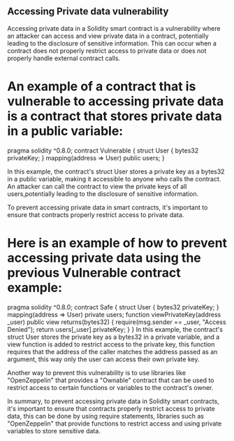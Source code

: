## Accessing Private data vulnerability 

Accessing private data in a Solidity smart contract is a vulnerability where an attacker can access and view private data in a contract, potentially leading to the disclosure of sensitive information. This can occur when a contract does not properly restrict access to private data or does not properly handle external contract calls.

# An example of a contract that is vulnerable to accessing private data is a contract that stores private data in a public variable:

pragma solidity ^0.8.0;
contract Vulnerable { 
    struct User { bytes32 privateKey; } 
    mapping(address => User) public users; 
    }

In this example, the contract's struct User stores a private key as a bytes32 in a public variable, making it accessible to anyone who calls the contract. An attacker can call the contract to view the private keys of all users,potentially leading to the disclosure of sensitive information.

To prevent accessing private data in smart contracts, it's important to ensure that contracts properly restrict access to private data.

# Here is an example of how to prevent accessing private data using the previous Vulnerable contract example:

pragma solidity ^0.8.0; 
contract Safe { 
    struct User { bytes32 privateKey; } 
    mapping(address => User) private users; 
    function viewPrivateKey(address _user) public view returns(bytes32)
    { 
        require(msg.sender == _user, "Access Denied"); 
        return users[_user].privateKey; }
     }
In this example, the contract's struct User stores the private key as a bytes32 in a private variable, and a view function is added to restrict access to the private key, this function requires that the address of the caller matches the address passed as an argument, this way only the user can access their own private key.

Another way to prevent this vulnerability is to use libraries like "OpenZeppelin" that provides a "Ownable" contract that can be used to restrict access to certain functions or variables to the contract's owner.

In summary, to prevent accessing private data in Solidity smart contracts, it's important to ensure that contracts properly restrict access to private data, this can be done by using require statements, libraries such as "OpenZeppelin" that provide functions to restrict access and using private variables to store sensitive data.
